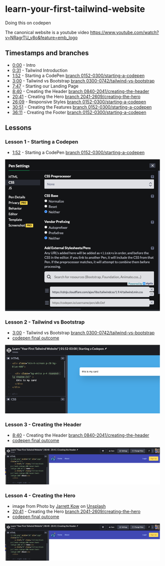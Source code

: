 # learn-your-first-tailwind-website
Doing this on codepen

The canonical website is a youtube video https://www.youtube.com/watch?v=NRagrTU_v8o&feature=emb_logo

## Timestamps and branches

- [0:00](https://www.youtube.com/watch?v=NRagrTU_v8o&feature=emb_logo) - Intro
- [0:31](https://youtu.be/NRagrTU_v8o?t=31) - Tailwind Introduction
- [1:52](https://youtu.be/NRagrTU_v8o?t=112) - Starting a CodePen [branch 0152-0300/starting-a-codepen](https://github.com/simkimsia/learn-your-first-tailwind-website/tree/0152-3000/starting-a-codepen)
- [3:00](https://youtu.be/NRagrTU_v8o?t=180) - Tailwind vs Bootstrap [branch 0300-0742/tailwind-vs-bootstrap](https://github.com/simkimsia/learn-your-first-tailwind-website/tree/0300-0742/tailwind-vs-bootstrap)
- [7:47](https://youtu.be/NRagrTU_v8o?t=467) - Starting our Landing Page
- [8:40](https://youtu.be/NRagrTU_v8o?t=520) - Creating the Header [branch 0840-2041/creating-the-header](https://github.com/simkimsia/learn-your-first-tailwind-website/tree/0840-2041/creating-the-header)
- [20:41](https://youtu.be/NRagrTU_v8o?t=1241) - Creating the Hero [branch 2041-2609/creating-the-hero](https://github.com/simkimsia/learn-your-first-tailwind-website/tree/2041-2609/creating-the-hero)
- [26:09](https://youtu.be/NRagrTU_v8o?t=1569) - Responsive Styles [branch 0152-0300/starting-a-codepen]()
- [30:51](https://youtu.be/NRagrTU_v8o?t=1851) - Creating the Features [branch 0152-0300/starting-a-codepen]()
- [36:11](https://youtu.be/NRagrTU_v8o?t=2171) - Creating the Footer [branch 0152-0300/starting-a-codepen]()

## Lessons

### Lesson 1 - Starting a Codepen

- [1:52](https://youtu.be/NRagrTU_v8o?t=112) - Starting a CodePen [branch 0152-0300/starting-a-codepen]()

![image-20201025143429280](README.assets/image-20201025143429280.png)

### Lesson 2 - Tailwind vs Bootstrap

- [3:00](https://youtu.be/NRagrTU_v8o?t=180) - Tailwind vs Bootstrap [branch 0300-0742/tailwind-vs-bootstrap](https://github.com/simkimsia/learn-your-first-tailwind-website/tree/0300-0742/tailwind-vs-bootstrap)
- [codepen final outcome](https://codepen.io/kimstacks/pen/JjKKoKj)

![image-20201025145028921](README.assets/image-20201025145028921.png)

### Lesson 3 - Creating the Header

- [8:40](https://youtu.be/NRagrTU_v8o?t=520) - Creating the Header [branch 0840-2041/creating-the-header](https://github.com/simkimsia/learn-your-first-tailwind-website/tree/0840-2041/creating-the-header)
- [codepen final outcome](https://codepen.io/kimstacks/pen/QWEdRJV?editors=1000)

![image-20201025155613793](README.assets/image-20201025155613793.png)

### Lesson 4 - Creating the Hero

- image from Photo by [Jarrett Kow](https://unsplash.com/@haskel?utm_source=unsplash&utm_medium=referral&utm_content=creditCopyText) on [Unsplash](https://unsplash.com/s/photos/furano?utm_source=unsplash&utm_medium=referral&utm_content=creditCopyText)
- [20:41](https://youtu.be/NRagrTU_v8o?t=1241) - Creating the Hero [branch 2041-2609/creating-the-hero](https://github.com/simkimsia/learn-your-first-tailwind-website/tree/2041-2609/creating-the-hero)
- [codepen final outcome](https://codepen.io/kimstacks/pen/oNLZveX?editors=1000)

![image-20201025155613793](README.assets/image-20201025155613793.png)

